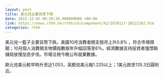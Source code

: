 ```yaml
---
layout: post
title: 美元兌主要貨幣下跌
date: 2022-12-02 06:26:56.000000000 +08:00
link: https://news.rthk.hk/rthk/ch/component/k2/1678117-20221202.htm
categories: rthk
---
```


美元兌一籃子主要貨幣下跌。美國10月消費者開支按月上升0.8% ，符合市場預期；10月個人消費開支物價指數按年升幅回落至6%。經濟數據支持投資者憧憬聯儲局放慢加息步伐。市場注視今晚公布就業數據。

歐元兌美元較早時升至近1.053，英鎊兌美元報1.225以上；1美元跌至135.3日圓附近。
